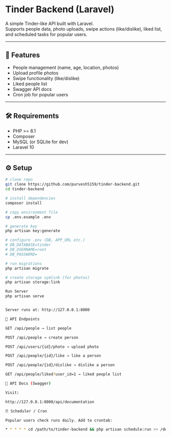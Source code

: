 # Tinder Backend (Laravel)

A simple Tinder-like API built with Laravel.  
Supports people data, photo uploads, swipe actions (like/dislike), liked list, and scheduled tasks for popular users.  

---

## 🚀 Features
- People management (name, age, location, photos)
- Upload profile photos
- Swipe functionality (like/dislike)
- Liked people list
- Swagger API docs
- Cron job for popular users

---

## 🛠️ Requirements
- PHP >= 8.1
- Composer
- MySQL (or SQLite for dev)
- Laravel 10

---

## ⚙️ Setup

```bash
# clone repo
git clone https://github.com/purvesh5159/tinder-backend.git
cd tinder-backend

# install dependencies
composer install

# copy environment file
cp .env.example .env

# generate key
php artisan key:generate

# configure .env (DB, APP_URL etc.)
# DB_DATABASE=tinder
# DB_USERNAME=root
# DB_PASSWORD=

# run migrations
php artisan migrate

# create storage symlink (for photos)
php artisan storage:link

Run Server
php artisan serve


Server runs at: http://127.0.0.1:8000

📸 API Endpoints

GET /api/people → list people

POST /api/people → create person

POST /api/users/{id}/photo → upload photo

POST /api/people/{id}/like → like a person

POST /api/people/{id}/dislike → dislike a person

GET /api/people/liked?user_id=1 → liked people list

📖 API Docs (Swagger)

Visit:

http://127.0.0.1:8000/api/documentation

⏰ Scheduler / Cron

Popular users check runs daily. Add to crontab:

* * * * * cd /path/to/tinder-backend && php artisan schedule:run >> /dev/null 2>&1